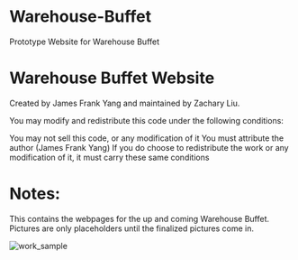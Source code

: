 # Warehouse-Buffet
Prototype Website for Warehouse Buffet

Warehouse Buffet Website
====================

Created by James Frank Yang and maintained by Zachary Liu.

You may modify and redistribute this code under the following conditions:

You may not sell this code, or any modification of it
You must attribute the author (James Frank Yang)
If you do choose to redistribute the work or any modification of it, it must carry these same conditions


Notes:
====================
This contains the webpages for the up and coming Warehouse Buffet.
Pictures are only placeholders until the finalized pictures come in.

![work_sample](https://cloud.githubusercontent.com/assets/9421502/18494596/e66b7ede-79cb-11e6-987d-3709d62dc458.png)




